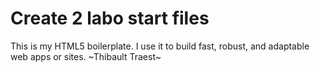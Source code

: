 # Create 2 labo start files
This is my HTML5 boilerplate. I use it to build fast, robust, and adaptable web apps or sites.
~Thibault Traest~